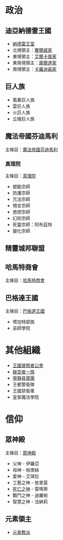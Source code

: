<!-- TITLE: 勢力列表 -->
<!-- SUBTITLE: 政治、組織、信仰 -->

# 政治
## 迪亞納德雷王國
* [納德雷王室](納德雷王室)
* 北境領主：[賽爾威家](賽爾威家)
* 東境領主：[艾爾卡普家](艾爾卡普家)
* 東南境領主：[庫爾達家](庫爾達家)
* 南境領主：[卡羅迪森家](卡羅迪森家)

## 巨人族
* 風暴巨人族
* 雲巨人族
* 火巨人族
* 丘陵巨人族

## 魔法帝國芬迪馬利
主條目：[魔法帝國芬迪馬利](魔法帝國芬迪馬利)
### 真理院
主條目：[真理院](真理院)
* 塑能宗師
* 防護宗師
* 咒法宗師
* 預言宗師
* 惑控宗師
* 幻術宗師
* 死靈宗師：阿布茲特
* 變化宗師

## 精靈城邦聯盟

## 哈馬特商會
主條目：[哈馬特商會](哈馬特商會)
## 巴格達王國
主條目：[巴格達王國](巴格達王國)
- 塔加特部族
- 巫師學院
# 其他組織
* [王國冒險者公會](冒險者公會)
* [破空者一族](破空者一族)
* [寧靜尋寶團](勸世宗親會)
* 王都警衛隊
* 王國禁衛軍
* 皇家魔法學院

# 信仰
## 眾神殿
主條目：[眾神殿](眾神殿)
* 父神 - 伊羅亞
* 母神 - 帕席絲
* 愛神 - 艾琪拉
* 工藝之神 - 依里莫
* [死亡之神](死亡之神) - 雷瑪蒂
* 戰鬥之神 - 迪羅帕
* 智慧之神 - 法納莉
## 元素領主
* [元素教派](元素教派)
